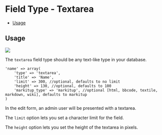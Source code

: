 # Field Type - Textarea

- [Usage](#usage)

<a name="usage"></a>
## Usage

<img src="https://raw.github.com/FrozenNode/Laravel-Administrator/master/examples/images/field-type-textarea.png" />

The `textarea` field type should be any text-like type in your database.

    'name' => array(
        'type' => 'textarea',
        'title' => 'Name',
        'limit' => 300, //optional, defaults to no limit
        'height' => 130, //optional, defaults to 100
        'markitup_type' => 'markitup', //optional [html, bbcode, textile, markdown, wiki], defaults to markitup
    )

In the edit form, an admin user will be presented with a textarea.

The `limit` option lets you set a character limit for the field.

The `height` option lets you set the height of the textarea in pixels.
